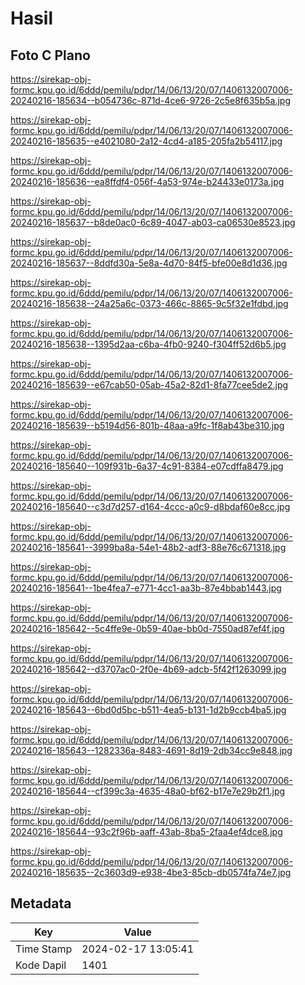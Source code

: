 # Hasil

## Foto C Plano

https://sirekap-obj-formc.kpu.go.id/6ddd/pemilu/pdpr/14/06/13/20/07/1406132007006-20240216-185634--b054736c-871d-4ce6-9726-2c5e8f635b5a.jpg

https://sirekap-obj-formc.kpu.go.id/6ddd/pemilu/pdpr/14/06/13/20/07/1406132007006-20240216-185635--e4021080-2a12-4cd4-a185-205fa2b54117.jpg

https://sirekap-obj-formc.kpu.go.id/6ddd/pemilu/pdpr/14/06/13/20/07/1406132007006-20240216-185636--ea8ffdf4-056f-4a53-974e-b24433e0173a.jpg

https://sirekap-obj-formc.kpu.go.id/6ddd/pemilu/pdpr/14/06/13/20/07/1406132007006-20240216-185637--b8de0ac0-6c89-4047-ab03-ca06530e8523.jpg

https://sirekap-obj-formc.kpu.go.id/6ddd/pemilu/pdpr/14/06/13/20/07/1406132007006-20240216-185637--8ddfd30a-5e8a-4d70-84f5-bfe00e8d1d36.jpg

https://sirekap-obj-formc.kpu.go.id/6ddd/pemilu/pdpr/14/06/13/20/07/1406132007006-20240216-185638--24a25a6c-0373-466c-8865-9c5f32e1fdbd.jpg

https://sirekap-obj-formc.kpu.go.id/6ddd/pemilu/pdpr/14/06/13/20/07/1406132007006-20240216-185638--1395d2aa-c6ba-4fb0-9240-f304ff52d6b5.jpg

https://sirekap-obj-formc.kpu.go.id/6ddd/pemilu/pdpr/14/06/13/20/07/1406132007006-20240216-185639--e67cab50-05ab-45a2-82d1-8fa77cee5de2.jpg

https://sirekap-obj-formc.kpu.go.id/6ddd/pemilu/pdpr/14/06/13/20/07/1406132007006-20240216-185639--b5194d56-801b-48aa-a9fc-1f8ab43be310.jpg

https://sirekap-obj-formc.kpu.go.id/6ddd/pemilu/pdpr/14/06/13/20/07/1406132007006-20240216-185640--109f931b-6a37-4c91-8384-e07cdffa8479.jpg

https://sirekap-obj-formc.kpu.go.id/6ddd/pemilu/pdpr/14/06/13/20/07/1406132007006-20240216-185640--c3d7d257-d164-4ccc-a0c9-d8bdaf60e8cc.jpg

https://sirekap-obj-formc.kpu.go.id/6ddd/pemilu/pdpr/14/06/13/20/07/1406132007006-20240216-185641--3999ba8a-54e1-48b2-adf3-88e76c671318.jpg

https://sirekap-obj-formc.kpu.go.id/6ddd/pemilu/pdpr/14/06/13/20/07/1406132007006-20240216-185641--1be4fea7-e771-4cc1-aa3b-87e4bbab1443.jpg

https://sirekap-obj-formc.kpu.go.id/6ddd/pemilu/pdpr/14/06/13/20/07/1406132007006-20240216-185642--5c4ffe9e-0b59-40ae-bb0d-7550ad87ef4f.jpg

https://sirekap-obj-formc.kpu.go.id/6ddd/pemilu/pdpr/14/06/13/20/07/1406132007006-20240216-185642--d3707ac0-2f0e-4b69-adcb-5f42f1263099.jpg

https://sirekap-obj-formc.kpu.go.id/6ddd/pemilu/pdpr/14/06/13/20/07/1406132007006-20240216-185643--6bd0d5bc-b511-4ea5-b131-1d2b9ccb4ba5.jpg

https://sirekap-obj-formc.kpu.go.id/6ddd/pemilu/pdpr/14/06/13/20/07/1406132007006-20240216-185643--1282336a-8483-4691-8d19-2db34cc9e848.jpg

https://sirekap-obj-formc.kpu.go.id/6ddd/pemilu/pdpr/14/06/13/20/07/1406132007006-20240216-185644--cf399c3a-4635-48a0-bf62-b17e7e29b2f1.jpg

https://sirekap-obj-formc.kpu.go.id/6ddd/pemilu/pdpr/14/06/13/20/07/1406132007006-20240216-185644--93c2f96b-aaff-43ab-8ba5-2faa4ef4dce8.jpg

https://sirekap-obj-formc.kpu.go.id/6ddd/pemilu/pdpr/14/06/13/20/07/1406132007006-20240216-185635--2c3603d9-e938-4be3-85cb-db0574fa74e7.jpg


## Metadata

| Key        | Value               |
| ---------- | ------------------- |
| Time Stamp | 2024-02-17 13:05:41 |
| Kode Dapil | 1401                |



